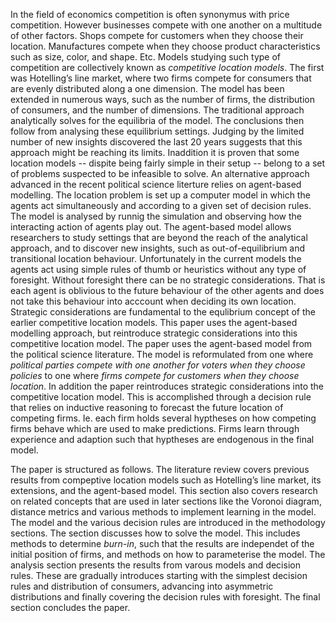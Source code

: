 In the field of economics competition is often synonymus with price competition. However businesses compete with one another on a multitude of other factors. Shops compete for customers when they choose their location. Manufactures compete when they choose product characteristics such as size, color, and shape. Etc. Models studying such type of competition are collectively known as *competitive location models*. The first was Hotelling’s line market, where two firms compete for consumers that are evenly distributed along a one dimension. The model has been extended in numerous ways, such as the number of firms, the distribution of consumers, and the number of dimensions. The traditional approach analytically solves for the equilibria of the model. The conclusions then follow from analysing these equilibrium settings. Judging by the limited number of new insights discovered the last 20 years suggests that this approach might be reaching its limits. Inaddition it is proven that some location models -- dispite being fairly simple in their setup -- belong to a set of problems suspected to be infeasible to solve. An alternative approach advanced in the recent political science literture relies on agent-based modelling. The location problem is set up a computer model in which the agents act simultaneously and according to a given set of decision rules. The model is analysed by runnig the simulation and observing how the interacting action of agents play out. The agent-based model allows researchers to study settings that are beyond the reach of the analytical approach, and to discover new insights, such as out-of-equilibrium and transitional location behaviour. Unfortunately in the current models the agents act using simple rules of thumb or heuristics without any type of foresight. Without foresight there can be no strategic considerations. That is each agent is oblivious to the future behaviour of the other agents and does not take this behaviour into acccount when deciding its own location. Strategic considerations are fundamental to the equlibrium concept of the earlier competitive location models. This paper uses the agent-based modelling approach, but reintroduce strategic considerations into this competitive location model. The paper uses the agent-based model from the political science literature. The model is reformulated from one where *political parties compete with one another for voters when they choose policies* to one where *firms compete for customers when they choose location*. In addition the paper reintroduces strategic considerations into the competitive location model. This is accomplished through a decision rule that relies on inductive reasoning to forecast the future location of competing firms. Ie. each firm holds several hyptheses on how competing firms behave which are used to make predictions. Firms learn through experience and adaption such that hyptheses are endogenous in the final model.

The paper is structured as follows. The literature review covers previous results from compeptive location models such as Hotelling’s line market, its extensions, and the agent-based model. This section also covers research on related concepts that are used in later sections like the Voronoi diagram, distance metrics and various methods to implement learning in the model. The model and the various decision rules are introduced in the methodology sections. The section discusses how to solve the model. This includes methods to determine *burn-in*, such that the results are independet of the initial position of firms, and methods on how to parameterise the model. The analysis section presents the results from varous models and decision rules. These are gradually introduces starting with the simplest decision rules and distribution of consumers, advancing into asymmetric distributions and finally covering the decision rules with foresight. The final section concludes the paper.